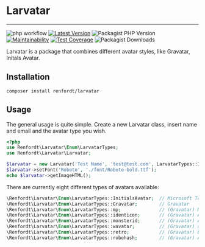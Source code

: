 # Larvatar
___
![php workflow](https://github.com/renfordt/larvatar/actions/workflows/php.yml/badge.svg)
[![Latest Version](https://img.shields.io/packagist/v/renfordt/larvatar?label=version)](https://packagist.org/packages/renfordt/larvatar/)
![Packagist PHP Version](https://img.shields.io/packagist/dependency-v/renfordt/larvatar/php)
[![Maintainability](https://api.codeclimate.com/v1/badges/af7c56b1f1338a9af607/maintainability)](https://codeclimate.com/github/renfordt/larvatar/maintainability)
[![Test Coverage](https://api.codeclimate.com/v1/badges/af7c56b1f1338a9af607/test_coverage)](https://codeclimate.com/github/renfordt/larvatar/test_coverage)
![Packagist Downloads](https://img.shields.io/packagist/dt/renfordt/larvatar)

Larvatar is a package that combines different avatar styles, like Gravatar, Initals Avatar.


## Installation
```
composer install renfordt/larvatar
```

## Usage
The general usage is quite simple. Create a new Larvatar class, insert name and email and the avatar type you wish.
```php
<?php
use Renfordt\Larvatar\Enum\LarvatarTypes;
use Renfordt\Larvatar\Larvatar;

$larvatar = new Larvatar('Test Name', 'test@test.com', LarvatarTypes::InitialsAvatar);
$larvatar->setFont('Roboto', './font/Roboto-bold.ttf');
echo $larvatar->getImageHTML();
```

There are currently eight different types of avatars available:

```php
\Renfordt\Larvatar\Enum\LarvatarTypes::InitialsAvatar;  // Microsoft Teams like avatar with initials
\Renfordt\Larvatar\Enum\LarvatarTypes::Gravatar;        // Gravatar
\Renfordt\Larvatar\Enum\LarvatarTypes::mp;              // (Gravatar) MysticPerson, simple cartoon-style silhouette (default)
\Renfordt\Larvatar\Enum\LarvatarTypes::identicon;       // (Gravatar) A geometric pattern based on a email hash 
\Renfordt\Larvatar\Enum\LarvatarTypes::monsterid;       // (Gravatar) A generated monster different colors and faces
\Renfordt\Larvatar\Enum\LarvatarTypes::wavatar;         // (Gravatar) generated faces with differing features and backgrounds
\Renfordt\Larvatar\Enum\LarvatarTypes::retro;           // (Gravatar) 8-bit arcade-style pixelated faces
\Renfordt\Larvatar\Enum\LarvatarTypes::robohash;        // (Gravatar) A generated robot with different colors, faces, etc
```